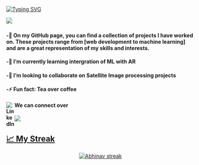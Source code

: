 
[![Typing SVG](https://readme-typing-svg.herokuapp.com?lines=Welcome+to+my+small+World⚛️)](https://git.io/typing-svg)

<a href="https://github.com/ABHINAV0307"><img src="https://readme-typing-svg.herokuapp.com/?color=E30B5C&width=900&height=40&lines=Pursuing+B.Tech+in+Computer+Science;Learning+Java+%26+Brushing+up+Data+Structure+%26+algorithm.." /></a>

#### -🔭 On my GitHub page, you can find a collection of projects I have worked on. These projects range from [web development to machine learning] and are a great representation of my skills and interests.
#### -🌱 I’m currently learning intergration of ML with AR
#### -👯 I’m looking to collaborate on Satellite Image processing projects
#### -⚡ Fun fact: Tea over coffee

#### We can connect over     [<img align="left" alt="LinkedIn" width="22px" src="https://cdn.jsdelivr.net/npm/simple-icons@v3/icons/linkedin.svg" />](https://www.linkedin.com/in/abhinav-tripathi-8815b0211)
<a href="https://github.com/abhinav0307/github-profile-views-counter">
    <img src="https://komarev.com/ghpvc/?username=ABHINAV0307">
<br> 

## &#x1f4c8; My Streak

<p align="center">
<img title="🔥 Get streak stats for your profile at git.io/streak-stats" alt="Abhinav streak" src="https://github-readme-streak-stats.herokuapp.com/?user=ABHINAV0307&theme=black-ice&hide_border=true&stroke=0000&background=060A0CD0"/>
</p>
<!--
![ 📊 My GitHub Stats](https://github-readme-stats.vercel.app/api?username=abhinav0307&show_icons=true&theme=tokyonight)



[![Abhinav activity graph](https://github-readme-activity-graph.cyclic.app/graph?username=Abhinav0307)](https://github.com/abhinav0307/github-readme-activity-graph)




![Snake animation](https://github.com/ABHINAV0307/ABHINAV0307/blob/output/github-contribution-grid-snake.svg)

    
